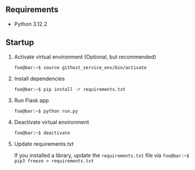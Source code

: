 ## Requirements
- Python 3.12.2

## Startup

1. Activate virtual environment (Optional, but recommended)

   `foo@bar:~$ source githost_service_env/bin/activate`

2. Install dependencies

    `foo@bar:~$ pip install -r requirements.txt`

3. Run Flask app

    `foo@bar:~$ python run.py`

4. Deactivate virtual environment

    `foo@bar:~$ deactivate`

5. Update requirements.txt

    If you installed a library, update the `requirements.txt` file via `foo@bar:~$ pip3 freeze > requirements.txt`